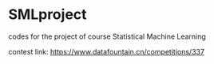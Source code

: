 # SMLproject

codes for the project of course Statistical Machine Learning


contest link: https://www.datafountain.cn/competitions/337

